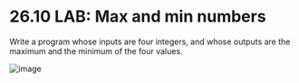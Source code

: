 # 26.10 LAB: Max and min numbers
Write a program whose inputs are four integers, and whose outputs are the maximum and the minimum of the four values.

![image](https://github.com/PonguTracer/max-min-num/assets/67764701/1159ddf7-be4c-4544-8123-554c425b7425)
